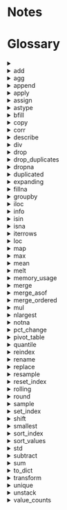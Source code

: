 # Notes

# Glossary

<details>
<summary></summary>
</details>

<details> --------------------------------------------
<summary>add</summary>
</details>

<details> --------------------------------------------
<summary>agg</summary>
</details>

<details> --------------------------------------------
<summary>append</summary>
</details>

<details> --------------------------------------------
<summary>apply</summary>
</details>

<details> --------------------------------------------
<summary>assign</summary>
</details>

<details> --------------------------------------------
<summary>astype</summary>
</details>

<details> --------------------------------------------
<summary>bfill</summary>
</details>

<details> --------------------------------------------
<summary>copy</summary>
 
 [Doc](https://pandas.pydata.org/pandas-docs/stable/reference/api/pandas.DataFrame.copy.html?highlight=copy#pandas.DataFrame.copy)
 * Manipulate the dataset without changing the original data 
</details>

<details> --------------------------------------------
<summary>corr</summary>
</details>

<details> --------------------------------------------
<summary>describe</summary>
</details>

<details> --------------------------------------------
<summary>div</summary>
</details>

<details> --------------------------------------------
<summary>drop</summary>
</details>

<details> --------------------------------------------
<summary>drop_duplicates</summary>
</details>

<details> --------------------------------------------
<summary>dropna</summary>
</details>

<details> --------------------------------------------
<summary>duplicated</summary>
</details>

<details> --------------------------------------------
<summary>expanding</summary>
</details>

<details> --------------------------------------------
<summary>fillna</summary>
</details>

<details> --------------------------------------------
<summary>groupby</summary>
</details>

<details> --------------------------------------------
<summary>iloc</summary>
</details>

<details> --------------------------------------------
<summary>info</summary>
 
 [Doc](https://pandas.pydata.org/pandas-docs/stable/reference/api/pandas.DataFrame.info.html?highlight=info#pandas.DataFrame.info )
 * Find general information like dtypes and non-null counts 
 * See also describe
</details>

<details> --------------------------------------------
<summary>isin</summary>
</details>

<details> --------------------------------------------
<summary>isna</summary>
</details>

<details> --------------------------------------------
<summary>iterrows</summary>
</details>

<details> --------------------------------------------
<summary>loc</summary>
</details>

<details> --------------------------------------------
<summary>map</summary>
</details>

<details> --------------------------------------------
<summary>max</summary>
</details>

<details> --------------------------------------------
<summary>mean</summary>
</details>

<details> --------------------------------------------
<summary>melt</summary>
</details>

<details> --------------------------------------------
<summary>memory_usage</summary>
</details>

<details> --------------------------------------------
<summary>merge</summary>
</details>

<details> --------------------------------------------
<summary>merge_asof</summary>
</details>

<details> --------------------------------------------
<summary>merge_ordered</summary>
</details>

<details> --------------------------------------------
<summary>mul</summary>
</details>

<details> --------------------------------------------
<summary>nlargest</summary>
</details>

<details> --------------------------------------------
<summary>notna</summary>
</details>

<details> --------------------------------------------
<summary>pct_change</summary>
</details>

<details> --------------------------------------------
<summary>pivot_table</summary>
</details>

<details> --------------------------------------------
<summary>quantile</summary>
</details>

<details> --------------------------------------------
<summary>reindex</summary>
</details>

<details> --------------------------------------------
<summary>rename</summary>
</details>

<details> --------------------------------------------
<summary>replace</summary>
</details>

<details> --------------------------------------------
<summary>resample</summary>
</details>

<details> --------------------------------------------
<summary>reset_index</summary>
</details>

<details> --------------------------------------------
<summary>rolling</summary>
</details>

<details> --------------------------------------------
<summary>round</summary>
</details>

<details> --------------------------------------------
<summary>sample</summary>
</details>

<details> --------------------------------------------
<summary>set_index</summary>
</details>

<details> --------------------------------------------
<summary>shift</summary>
</details>

<details> --------------------------------------------
<summary>smallest</summary>
</details>

<details> --------------------------------------------
<summary>sort_index</summary>
</details>

<details> --------------------------------------------
<summary>sort_values</summary>
</details>

<details> --------------------------------------------
<summary>std</summary>
</details>

<details> --------------------------------------------
<summary>subtract</summary>
</details>

<details> --------------------------------------------
<summary>sum</summary>
</details>

<details> --------------------------------------------
<summary>to_dict</summary>
</details>

<details> --------------------------------------------
<summary>transform</summary>
</details>

<details> --------------------------------------------
<summary>unique</summary>
</details>

<details> --------------------------------------------
<summary>unstack</summary>
</details>

<details> --------------------------------------------
<summary>value_counts</summary>
</details>
